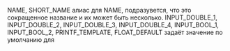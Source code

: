  
NAME,
SHORT_NAME алиас для NAME, подразувется, что это сокращенное название и их может быть несколько.
INPUT_DOUBLE_1, INPUT_DOUBLE_2, INPUT_DOUBLE_3, INPUT_DOUBLE_4, 
INPUT_BOOL_1, INPUT_BOOL_2,
PRINTF_TEMPLATE,
FLOAT_DEFAULT задаёт значение по умолчанию для 
